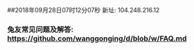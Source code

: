 ##2018年09月28日07时12分07秒 新址: 104.248.216.12
### 兔友常见问题及解答: https://github.com/wanggonging/d/blob/w/FAQ.md
